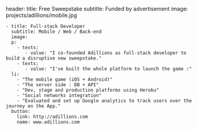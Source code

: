 header: 
  title: Free Sweepstake
  subtitle: Funded by advertisement
  image: projects/adillions/mobile.jpg

    - title: Full-stack Developer
      subtitle: Mobile / Web / Back-end
      image:
      p:
        - texts:
           - value: "I co-founded Adillions as full-stack developer to build a disruptive new sweepstake."
        - texts:
           - value: "I've built the whole platform to launch the game :"
      li:
        - "The mobile game (iOS + Android)"
        - "The server side : DB + API"
        - "Dev, stage and production platforms using Heroku"
        - "Social networks integration"
        - "Evaluated and set up Google analytics to track users over the journey on the App."
      button:
        link: http://adillions.com
        name: www.adillions.com
